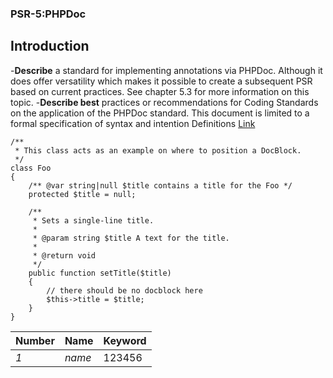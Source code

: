 ### PSR-5:PHPDoc
## Introduction
-**Describe** a standard for implementing annotations via PHPDoc. Although it does offer versatility which makes it possible to create a subsequent PSR based on current practices. See chapter 5.3 for more information on this topic.
-**Describe best** practices or recommendations for Coding Standards on the application of the PHPDoc standard. This document is limited to a formal specification of syntax and intention
Definitions [Link](https://github.com/php-fig/fig-standards/blob/master/proposed/phpdoc.md)
```
/**
 * This class acts as an example on where to position a DocBlock.
 */
class Foo
{
    /** @var string|null $title contains a title for the Foo */
    protected $title = null;

    /**
     * Sets a single-line title.
     *
     * @param string $title A text for the title.
     *
     * @return void
     */
    public function setTitle($title)
    {
        // there should be no docblock here
        $this->title = $title;
    }
}
```

Number | Name | Keyword
--- | --- | ---
*1* | *name* | 123456
